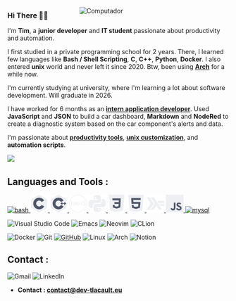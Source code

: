 <img src="https://raw.githubusercontent.com/MicaelliMedeiros/micaellimedeiros/master/image/computer-illustration.png"
min-width="340px" max-width="400px" width="340px" align="right" alt="Computador">
<p align="left">

<h3>Hi There 👋🏻</h3>

I'm <strong>Tim</strong>, a <strong>junior developer</strong> and <strong>IT student</strong> passionate about productivity and automation.

I first studied in a private programming school for 2 years. There, I learned few languages like <strong>Bash / Shell Scripting</strong>, <strong>C</strong>, <strong>C++</strong>, <strong>Python</strong>, <strong>Docker</strong>. I also entered <strong>unix</strong> world and never left it since 2020. Btw, been using <strong>[Arch](https://garudalinux.org/)</strong> for a while now.

I'm currently studying at university, where I'm learning a lot about software development. Will graduate in 2026.

I have worked for 6 months as an <strong>[intern application developer](https://github.com/TLacault/internship)</strong>.
Used <strong>JavaScript</strong> and <strong>JSON</strong> to build a car dashboard, <strong>Markdown</strong> and <strong>NodeRed</strong> to create a diagnostic system based on the car component's alerts and data.

I'm passionate about <strong>[productivity tools](https://www.notion.so/)</strong>, <strong>[unix customization](https://www.reddit.com/r/unixporn/)</strong>, and <strong>automation scripts</strong>.
</p>

<img height="180em" src="https://github-readme-stats.vercel.app/api?username=tlacault&count_private=true&theme=nord&show_icons=true"/>

<h2 align="left">Languages and Tools :</h2>
<p align="left">

<a href="https://www.gnu.org/software/bash/" target="_blank" rel="noreferrer"> <img src="https://www.vectorlogo.zone/logos/gnu_bash/gnu_bash-icon.svg" alt="bash" width="40" height="40"/> </a> <a href="https://www.cprogramming.com/"> <img src="./img/c_dark.png" alt="c" width="40" height="40"/> </a> <a href="https://www.w3schools.com/cpp/" target="_blank" rel="noreferrer"> <img src="./img/cpp.png" alt="cplusplus" width="40" height="40"/> </a> <a href="https://developer.apple.com/library/archive/documentation/Cocoa/Conceptual/ProgrammingWithObjectiveC/Introduction/Introduction.html" target="_blank" rel="noreferrer"> <img src="./img/c_obj.png" alt="objectivec" width="40" height="40"/> </a> <a href="https://www.python.org" target="_blank" rel="noreferrer"> <img src="./img/python.png" alt="python" width="40" height="40"/> </a> <a href="https://www.w3schools.com/css/" target="_blank" rel="noreferrer"> <img src="./img/css.png" alt="css3" width="40" height="40"/> </a> <a href="https://www.w3.org/html/" target="_blank" rel="noreferrer"> <img src="./img/html.png" alt="html5" width="40" height="40"/> </a> <a href="https://www.haskell.org/" target="_blank" rel="noreferrer"> <img src="./img/haskell.png" alt="haskell" width="40" height="40"/> </a> <a href="https://developer.mozilla.org/en-US/docs/Web/JavaScript" target="_blank" rel="noreferrer"> <img src="./img/js.png" alt="javascript" width="40" height="40"/> </a> <a href="https://www.mysql.com/" target="_blank" rel="noreferrer"> <img src="sql.png" alt="mysql" width="40" height="40"/> </a> </p>

![Visual Studio Code](https://img.shields.io/badge/Visual%20Studio%20Code-0078d7.svg?style=for-the-badge&logo=visual-studio-code&logoColor=white)
![Emacs](https://img.shields.io/badge/Emacs-%237F5AB6.svg?&style=for-the-badge&logo=gnu-emacs&logoColor=white)
![Neovim](https://img.shields.io/badge/NeoVim-%2357A143.svg?&style=for-the-badge&logo=neovim&logoColor=white)
![CLion](https://img.shields.io/badge/CLion-black?style=for-the-badge&logo=clion&logoColor=white)

![Docker](https://img.shields.io/badge/docker-%230db7ed.svg?style=for-the-badge&logo=docker&logoColor=white)
![Git](https://img.shields.io/badge/git-%23F05033.svg?style=for-the-badge&logo=git&logoColor=white)
[![GitHub](https://img.shields.io/badge/github-%23121011.svg?style=for-the-badge&logo=github&logoColor=white)](https://github.com/TLacault)
![Linux](https://img.shields.io/badge/Linux-FCC624?style=for-the-badge&logo=linux&logoColor=black)
![Arch](https://img.shields.io/badge/Arch%20Linux-1793D1?logo=arch-linux&logoColor=fff&style=for-the-badge)
![Notion](https://img.shields.io/badge/Notion-%23000000.svg?style=for-the-badge&logo=notion&logoColor=white)

<h2 align="left">Contact :</h2>

![Gmail](https://img.shields.io/badge/Gmail-D14836?style=for-the-badge&logo=gmail&logoColor=white)
![LinkedIn](https://img.shields.io/badge/linkedin-%230077B5.svg?style=for-the-badge&logo=linkedin&logoColor=white)

* <strong>Contact : contact@dev-tlacault.eu</strong>